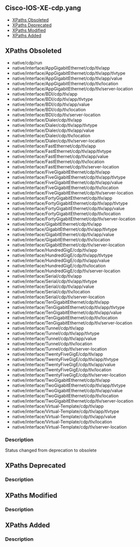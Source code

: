 ## Cisco-IOS-XE-cdp.yang


- [XPaths Obsoleted](#xpaths-obsoleted)
- [XPaths Deprecated](#xpaths-deprecated)
- [XPaths Modified](#xpaths-modified)
- [XPaths Added](#xpaths-added)

## XPaths Obsoleted

- native/cdp/run
- native/interface/AppGigabitEthernet/cdp/tlv/app
- native/interface/AppGigabitEthernet/cdp/tlv/app/tlvtype
- native/interface/AppGigabitEthernet/cdp/tlv/app/value
- native/interface/AppGigabitEthernet/cdp/tlv/location
- native/interface/AppGigabitEthernet/cdp/tlv/server-location
- native/interface/BDI/cdp/tlv/app
- native/interface/BDI/cdp/tlv/app/tlvtype
- native/interface/BDI/cdp/tlv/app/value
- native/interface/BDI/cdp/tlv/location
- native/interface/BDI/cdp/tlv/server-location
- native/interface/Dialer/cdp/tlv/app
- native/interface/Dialer/cdp/tlv/app/tlvtype
- native/interface/Dialer/cdp/tlv/app/value
- native/interface/Dialer/cdp/tlv/location
- native/interface/Dialer/cdp/tlv/server-location
- native/interface/FastEthernet/cdp/tlv/app
- native/interface/FastEthernet/cdp/tlv/app/tlvtype
- native/interface/FastEthernet/cdp/tlv/app/value
- native/interface/FastEthernet/cdp/tlv/location
- native/interface/FastEthernet/cdp/tlv/server-location
- native/interface/FiveGigabitEthernet/cdp/tlv/app
- native/interface/FiveGigabitEthernet/cdp/tlv/app/tlvtype
- native/interface/FiveGigabitEthernet/cdp/tlv/app/value
- native/interface/FiveGigabitEthernet/cdp/tlv/location
- native/interface/FiveGigabitEthernet/cdp/tlv/server-location
- native/interface/FortyGigabitEthernet/cdp/tlv/app
- native/interface/FortyGigabitEthernet/cdp/tlv/app/tlvtype
- native/interface/FortyGigabitEthernet/cdp/tlv/app/value
- native/interface/FortyGigabitEthernet/cdp/tlv/location
- native/interface/FortyGigabitEthernet/cdp/tlv/server-location
- native/interface/GigabitEthernet/cdp/tlv/app
- native/interface/GigabitEthernet/cdp/tlv/app/tlvtype
- native/interface/GigabitEthernet/cdp/tlv/app/value
- native/interface/GigabitEthernet/cdp/tlv/location
- native/interface/GigabitEthernet/cdp/tlv/server-location
- native/interface/HundredGigE/cdp/tlv/app
- native/interface/HundredGigE/cdp/tlv/app/tlvtype
- native/interface/HundredGigE/cdp/tlv/app/value
- native/interface/HundredGigE/cdp/tlv/location
- native/interface/HundredGigE/cdp/tlv/server-location
- native/interface/Serial/cdp/tlv/app
- native/interface/Serial/cdp/tlv/app/tlvtype
- native/interface/Serial/cdp/tlv/app/value
- native/interface/Serial/cdp/tlv/location
- native/interface/Serial/cdp/tlv/server-location
- native/interface/TenGigabitEthernet/cdp/tlv/app
- native/interface/TenGigabitEthernet/cdp/tlv/app/tlvtype
- native/interface/TenGigabitEthernet/cdp/tlv/app/value
- native/interface/TenGigabitEthernet/cdp/tlv/location
- native/interface/TenGigabitEthernet/cdp/tlv/server-location
- native/interface/Tunnel/cdp/tlv/app
- native/interface/Tunnel/cdp/tlv/app/tlvtype
- native/interface/Tunnel/cdp/tlv/app/value
- native/interface/Tunnel/cdp/tlv/location
- native/interface/Tunnel/cdp/tlv/server-location
- native/interface/TwentyFiveGigE/cdp/tlv/app
- native/interface/TwentyFiveGigE/cdp/tlv/app/tlvtype
- native/interface/TwentyFiveGigE/cdp/tlv/app/value
- native/interface/TwentyFiveGigE/cdp/tlv/location
- native/interface/TwentyFiveGigE/cdp/tlv/server-location
- native/interface/TwoGigabitEthernet/cdp/tlv/app
- native/interface/TwoGigabitEthernet/cdp/tlv/app/tlvtype
- native/interface/TwoGigabitEthernet/cdp/tlv/app/value
- native/interface/TwoGigabitEthernet/cdp/tlv/location
- native/interface/TwoGigabitEthernet/cdp/tlv/server-location
- native/interface/Virtual-Template/cdp/tlv/app
- native/interface/Virtual-Template/cdp/tlv/app/tlvtype
- native/interface/Virtual-Template/cdp/tlv/app/value
- native/interface/Virtual-Template/cdp/tlv/location
- native/interface/Virtual-Template/cdp/tlv/server-location

### Description

Status changed from deprecation to obsolete

## XPaths Deprecated

### Description

## XPaths Modified

### Description

## XPaths Added

### Description
